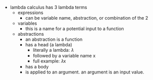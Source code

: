 - lambda calculus has 3 lambda terms
  - expressions
    - can be variable name, abstraction, or combination of the 2
  - variables
    - this is a name for a potential input to a function
  - abstractions
    - an abstraction is a function
    - has a head (a lambda)
      - literally a lambda: 𝜆
      - followed by a variable name x
      - full example: 𝜆x
    - has a body
    - is applied to an argument. an argument is an input value.
